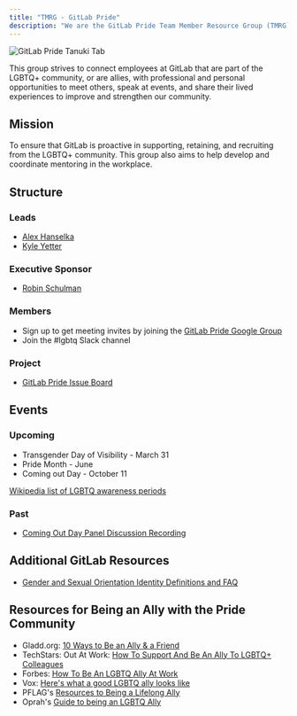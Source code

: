 ```yaml
---
title: "TMRG - GitLab Pride"
description: "We are the GitLab Pride Team Member Resource Group (TMRG) founded in the fall of 2019. Learn more!"
---
```


![GitLab Pride Tanuki Tab](/images/company/culture/inclusion/tmrg-gitlab-pride/tanuki-tab-pride.svg)

This group strives to connect employees at GitLab that are part of the LGBTQ+ community, or are allies, with professional and personal opportunities to meet others, speak at events, and share their lived experiences to improve and strengthen our community.

## Mission

To ensure that GitLab is proactive in supporting, retaining, and recruiting from the LGBTQ+ community. This group also aims to help develop and coordinate mentoring in the workplace.

## Structure

### Leads

- [Alex Hanselka](https://about.gitlab.com/company/team/#ahanselka)
- [Kyle Yetter](https://about.gitlab.com/company/team/#kyetter)

### Executive Sponsor

- [Robin Schulman](https://about.gitlab.com/company/team/#robin)

### Members

- Sign up to get meeting invites by joining the [GitLab Pride Google Group](https://groups.google.com/a/gitlab.com/g/pride-tmrg)
- Join the #lgbtq Slack channel

### Project

- [GitLab Pride Issue Board](https://gitlab.com/gitlab-com/pride-tmrg/)

## Events

### Upcoming

- Transgender Day of Visibility - March 31
- Pride Month - June
- Coming out Day - October 11

[Wikipedia list of LGBTQ awareness periods](https://en.wikipedia.org/wiki/List_of_LGBT_awareness_periods)

### Past

- [Coming Out Day Panel Discussion Recording](https://youtu.be/OUKWs6hkMQY)

## Additional GitLab Resources

- [Gender and Sexual Orientation Identity Definitions and FAQ](/handbook/people-group/orientation-identity/)

## Resources for Being an Ally with the Pride Community

- Gladd.org: [10 Ways to Be an Ally & a Friend](https://glaad.org/transgender/allies/)
- TechStars: Out At Work: [How To Support And Be An Ally To LGBTQ+ Colleagues](https://www.techstars.com/blog/advice/out-at-work-how-to-support-and-be-an-ally-to-lgbtq-colleagues)
- Forbes: [How To Be An LGBTQ Ally At Work](https://www.forbes.com/sites/brianhonigman/2016/07/20/lgbtq-ally-at-work/#30a6ee0142fc)
- Vox: [Here's what a good LGBTQ ally looks like](https://www.vox.com/identities/2019/6/22/18700875/lgbtq-good-ally)
- PFLAG's [Resources to Being a Lifelong Ally](https://pflag.org/resource/resources-to-being-a-lifelong-ally/)
- Oprah's [Guide to being an LGBTQ Ally](https://www.oprahdaily.com/life/relationships-love/a28159555/how-to-be-lgbtq-ally/)
